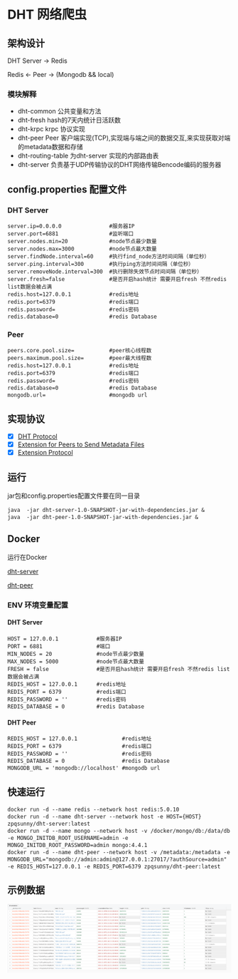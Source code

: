 # DHT 网络爬虫

## 架构设计

DHT Server -> Redis

Redis <- Peer -> (Mongodb && local)        

### 模块解释
- dht-common        公共变量和方法
- dht-fresh         hash的7天内统计日活跃数
- dht-krpc          krpc 协议实现
- dht-peer          Peer 客户端实现(TCP),实现端与端之间的数据交互,来实现获取对端的metadata数据和存储
- dht-routing-table 为dht-server 实现的内部路由表
- dht-server        负责基于UDP传输协议的DHT网络传输Bencode编码的服务器

## config.properties 配置文件

### DHT Server
```properties
server.ip=0.0.0.0               #服务器IP
server.port=6881                #监听端口
server.nodes.min=20             #node节点最少数量
server.nodes.max=3000           #node节点最大数量
server.findNode.interval=60     #执行find_node方法时间间隔（单位秒）
server.ping.interval=300        #执行ping方法时间间隔（单位秒）
server.removeNode.interval=300  #执行删除失效节点时间间隔（单位秒）
server.fresh=false              #是否开启hash统计 需要开启fresh 不然redis list数据会被占满
redis.host=127.0.0.1            #redis地址
redis.port=6379                 #redis端口
redis.password=                 #redis密码
redis.database=0                #redis Database
```
### Peer
```properties
peers.core.pool.size=           #peer核心线程数
peers.maximum.pool.size=        #peer最大线程数
redis.host=127.0.0.1            #redis地址
redis.port=6379                 #redis端口
redis.password=                 #redis密码
redis.database=0                #redis Database
mongodb.url=                    #mongodb url
```


## 实现协议

- [x] [DHT Protocol](http://www.bittorrent.org/beps/bep_0005.html)
- [x] [Extension for Peers to Send Metadata Files](http://www.bittorrent.org/beps/bep_0009.html)
- [x] [Extension Protocol](http://www.bittorrent.org/beps/bep_0010.html)

## 运行

jar包和config.properties配置文件要在同一目录

```shell script
java  -jar dht-server-1.0-SNAPSHOT-jar-with-dependencies.jar &
java  -jar dht-peer-1.0-SNAPSHOT-jar-with-dependencies.jar &
```

## Docker

运行在Docker

[dht-server](https://hub.docker.com/repository/docker/zpqsunny/dht-server)

[dht-peer](https://hub.docker.com/repository/docker/zpqsunny/dht-peer)

### ENV 环境变量配置

#### DHT Server

```properties
HOST = 127.0.0.1            #服务器IP
PORT = 6881                 #端口
MIN_NODES = 20              #node节点最少数量
MAX_NODES = 5000            #node节点最大数量
FRESH = false               #是否开启hash统计 需要开启fresh 不然redis list数据会被占满
REDIS_HOST = 127.0.0.1      #redis地址
REDIS_PORT = 6379           #redis端口
REDIS_PASSWORD = ''         #redis密码
REDIS_DATABASE = 0          #redis Database
```

#### DHT Peer

```properties
REDIS_HOST = 127.0.0.1              #redis地址
REDIS_PORT = 6379                   #redis端口
REDIS_PASSWORD = ''                 #redis密码
REDIS_DATABASE = 0                  #redis Database
MONGODB_URL = 'mongodb://localhost' #mongodb url
```

## 快速运行

```shell
docker run -d --name redis --network host redis:5.0.10
docker run -d --name dht-server --network host -e HOST={HOST} zpqsunny/dht-server:latest
docker run -d --name mongo --network host -v /docker/mongo/db:/data/db -e MONGO_INITDB_ROOT_USERNAME=admin -e MONGO_INITDB_ROOT_PASSWORD=admin mongo:4.4.1
docker run -d --name dht-peer --network host -v /metadata:/metadata -e MONGODB_URL="mongodb://admin:admin@127.0.0.1:27017/?authSource=admin" -e REDIS_HOST=127.0.0.1 -e REDIS_PORT=6379 zpqsunny/dht-peer:latest
```

## 示例数据

![example-data](example-data.png)
